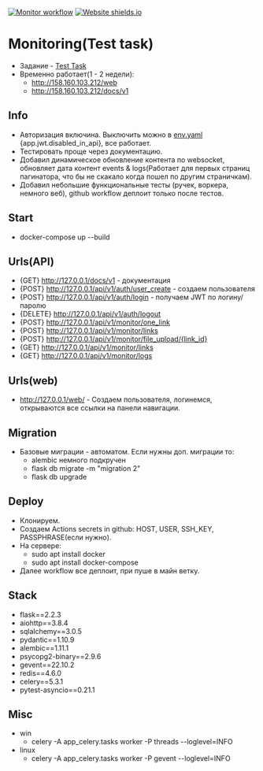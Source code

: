 [![Monitor workflow](https://github.com/ZOMini/hungergames_2/actions/workflows/main.yml/badge.svg)](https://github.com/ZOMini/hungergames_2/actions/workflows/main.yml)
[![Website shields.io](https://img.shields.io/website-up-down-green-red/http/shields.io.svg)](http://158.160.103.212/web)

# Monitoring(Test task)
- Задание - [Test Task](https://github.com/ZOMini/hungergames_2/blob/a57414f7e9a6d9db581f7095d8bbd175585480ff/README.md)
- Временно работает(1 - 2 недели):
  - http://158.160.103.212/web
  - http://158.160.103.212/docs/v1

## Info
- Авторизация включина. Выключить можно в [env.yaml](https://github.com/ZOMini/hungergames_2/blob/af54f1f9d861ba34e623edd33c6b9ab78b08662b/monitor/env.yaml) {app.jwt.disabled_in_api}, все работает.
- Тестировать проще через документацию.
- Добавил динамическое обновление контента по websocket, обновляет дата контент events & logs(Работает для первых страниц пагинатора, что бы не скакало когда пошел по другим страничкам).
- Добавил небольшие функциональные тесты (ручек, воркера, немного веб), github workflow деплоит только после тестов.

## Start
- docker-compose up --build

## Urls(API)
- {GET} http://127.0.0.1/docs/v1  - документация
- {POST} http://127.0.0.1/api/v1/auth/user_create  - создаем пользователя
- {POST} http://127.0.0.1/api/v1/auth/login  - получаем JWT по логину/паролю
- {DELETE} http://127.0.0.1/api/v1/auth/logout
- {POST} http://127.0.0.1/api/v1/monitor/one_link
- {POST} http://127.0.0.1/api/v1/monitor/links
- {POST} http://127.0.0.1/api/v1/monitor/file_upload/{link_id}
- {GET} http://127.0.0.1/api/v1/monitor/links
- {GET} http://127.0.0.1/api/v1/monitor/logs

## Urls(web)
- http://127.0.0.1/web/  - Создаем пользователя, логинемся, открываются все ссылки на панели навигации.

## Migration
- Базовые миграции - автоматом. Если нужны доп. миграции то:
  - alembic немного подкручен
  - flask db migrate -m "migration 2"
  - flask db upgrade

## Deploy
- Клонируем.
- Создаем Actions secrets in github: HOST, USER, SSH_KEY, PASSPHRASE(если нужно).
- На сервере:
  - sudo apt install docker
  - sudo apt install docker-compose
- Далее workflow все деплоит, при пуше в майн ветку.

## Stack
- flask==2.2.3
- aiohttp==3.8.4
- sqlalchemy==3.0.5
- pydantic==1.10.9
- alembic==1.11.1
- psycopg2-binary==2.9.6
- gevent==22.10.2
- redis==4.6.0
- celery==5.3.1
- pytest-asyncio==0.21.1

## Misc
- win
  - celery -A app_celery.tasks worker -P threads --loglevel=INFO
- linux
  - celery -A app_celery.tasks worker -P gevent --loglevel=INFO

